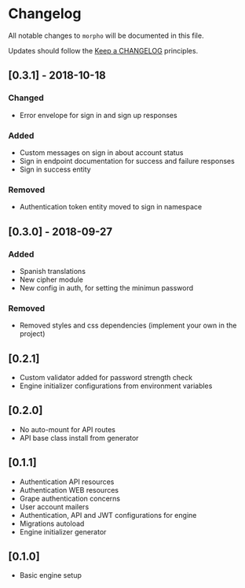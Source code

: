# Changelog

All notable changes to `morpho` will be documented in this file.

Updates should follow the [Keep a CHANGELOG](http://keepachangelog.com/) principles.


## [0.3.1] - 2018-10-18

### Changed

- Error envelope for sign in and sign up responses

### Added

- Custom messages on sign in about account status
- Sign in endpoint documentation for success and failure responses
- Sign in success entity

### Removed

- Authentication token entity moved to sign in namespace

## [0.3.0] - 2018-09-27

### Added

- Spanish translations
- New cipher module
- New config in auth, for setting the minimun password

### Removed

- Removed styles and css dependencies (implement your own in the project)

## [0.2.1]
- Custom validator added for password strength check
- Engine initializer configurations from environment variables

## [0.2.0]
- No auto-mount for API routes
- API base class install from generator

## [0.1.1]
- Authentication API resources
- Authentication WEB resources
- Grape authentication concerns
- User account mailers
- Authentication, API and JWT configurations for engine
- Migrations autoload
- Engine initializer generator

## [0.1.0]
- Basic engine setup
